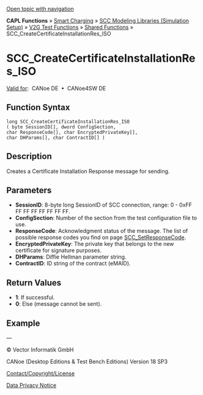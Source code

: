 [Open topic with navigation](../../../../../CANoeDEFamily.htm#Topics/CAPLFunctions/SmartCharging/Functions/CAPLfunctionSCCCreateCertificateInstallationResIso.md)

**CAPL Functions** » [Smart Charging](../CAPLFunctionsSmartChargingOverview.md) » [SCC Modeling Libraries (Simulation Setup)](../CAPLFunctionsSmartChargingOverview.md#BMNodeayerDLL) » [V2G Test Functions](../CAPLFunctionsSmartChargingOverview.md#V2GTestISO) » [Shared Functions](../CAPLFunctionsSmartChargingOverview.md#V2GTestISO) » SCC_CreateCertificateInstallationRes_ISO

# SCC_CreateCertificateInstallationRes_ISO

[Valid for](../../../Shared/FeatureAvailability.md):  CANoe DE  •  CANoe4SW DE

## Function Syntax

```
long SCC_CreateCertificateInstallationRes_ISO 
( byte SessionID[], dword ConfigSection, 
char ResponseCode[], char EncryptedPrivateKey[], 
char DHParams[], char ContractID[] )
```

## Description

Creates a Certificate Installation Response message for sending.

## Parameters

- **SessionID**: 8-byte long SessionID of SCC connection, range: 0 - 0xFF FF FF FF FF FF FF FF.
- **ConfigSection**: Number of the section from the test configuration file to use.
- **ResponseCode**: Acknowledgment status of the message. The list of possible response codes you find on page [SCC_SetResponseCode](CAPLfunctionSCCSetResponseCode.md).
- **EncryptedPrivateKey**: The private key that belongs to the new certificate for signature purposes.
- **DHParams**: Diffie Hellman parameter string.
- **ContractID**: ID string of the contract (eMAID).

## Return Values

- **1**: If successful.
- **0**: Else (message cannot be sent).

## Example

—

© Vector Informatik GmbH

CANoe (Desktop Editions & Test Bench Editions) Version 18 SP3

[Contact/Copyright/License](../../../Shared/ContactCopyrightLicense.md)

[Data Privacy Notice](https://www.vector.com/int/en/company/get-info/privacy-policy/)